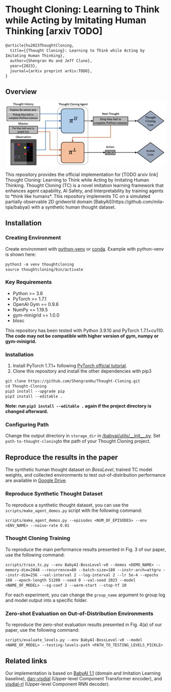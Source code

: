 # Thought Cloning: Learning to Think while Acting by Imitating Human Thinking [arxiv TODO]

```
@article{hu2023ThoughtCloning,
  title={{Thought Cloning}: Learning to Think while Acting by Imitating Human Thinking},
  author={Shengran Hu and Jeff Clune},
  year={2023},
  journal={arXiv preprint arXiv:TODO},
}
```

## Overview
<p align="center">
<img width="500" src="./media/TC_framework.png" alt="Image">
</p>
This repository provides the official implementation for [TODO arxiv link] Thought Cloning: Learning to Think while Acting by Imitating Human Thinking. Thought Cloning (TC) is a novel imitation learning framework that enhances agent capability, AI Safety, and Interpretability by training agents to *think like humans*. This repository implements TC on a simulated partially observable 2D gridworld domain [BabyAI](https://github.com/mila-iqia/babyai) with a synthetic human thought dataset.

## Installation 
### Creating Environment
Create environment with [python-venv](https://docs.python.org/3.6/library/venv.html) or [conda](https://docs.conda.io/en/latest/). Example with python-venv is shown here:
```
python3 -m venv thoughtcloning
source thoughtcloning/bin/activate 
```

### Key Requirements
- Python >= 3.6
- PyTorch >= 1.7.1
- OpenAI Gym == 0.9.6
- NumPy == 1.19.5
- gym-minigrid == 1.0.0
- blosc  

This repository has been tested with Python 3.9.10 and PyTorch 1.7.1+cu110. **The code may not be compatible with higher version of gym, numpy or gym-minigrid.**

### Installation
1. Install PyTorch 1.7.1+ following [PyTorch official tutorial](https://pytorch.org/get-started/locally/). 
2. Clone this repository and install the other dependencies with pip3
```
git clone https://github.com/ShengranHu/Thought-Cloning.git
cd Thought-Cloning
pip3 install --upgrade pip
pip3 install --editable .
```
**Note: run `pip3 install --editable .` again if the project directory is changed afterward.**

### Configuring Path

Change the output directory in `storage_dir` in [/babyai/utils/\_\_init\_\_.py](https://github.com/ShengranHu/Thought-Cloning/blob/main/babyai/utils/__init__.py). Set `path-to-thought-cloning`to the path of your Thought Cloning project.

## Reproduce the results in the paper

The synthetic human thought dataset on *BossLevel*, trained TC model weights, and collected environments to test out-of-distribution performance are available in [Google Drive](https://drive.google.com/drive/folders/1CMgQtl7GTr0hR7wy3nXDhjdh_wi5gd5T?usp=sharing).

### Reproduce Synthetic Thought Dataset

To reproduce a synthetic thought dataset, you can use the `scripts/make_agent_demos.py` script with the following command:

```
scripts/make_agent_demos.py --episodes <NUM_OF_EPISODES> --env <ENV_NAME> --noise-rate 0.01
```


### Thought Cloning Training

To reproduce the main performance results presented in Fig. 3 of our paper, use the following command:

```
scripts/train_tc.py --env BabyAI-BossLevel-v0 --demos <DEMO_NAME> --memory-dim=2048 --recurrence=80 --batch-size=180 --instr-arch=attgru --instr-dim=256 --val-interval 2 --log-interval 2 --lr 5e-4 --epochs 160 --epoch-length 51200 --seed 0 --val-seed 2023 --model <NAME_OF_MODEL> --sg-coef 2 --warm-start --stop-tf 10
```

For each experiment, you can change the `group_name` argument to group log and model output into a specific folder.

### Zero-shot Evaluation on Out-of-Distribution Environments

To reproduce the zero-shot evaluation results presented in Fig. 4(a) of our paper, use the following command:

```
scripts/evaluate_levels.py --env BabyAI-BossLevel-v0 --model <NAME_OF_MODEL> --testing-levels-path <PATH_TO_TESTING_LEVELS_PICKLE>
```


## Related links
Our implementation is based on [BabyAI 1.1](https://github.com/mila-iqia/babyai) (domain and Imitation Learning baseline), [dan-visdial](https://github.com/gicheonkang/dan-visdial/tree/master/encoders) (Upper-level Component Transformer encoder), and [visdial-rl](https://github.com/batra-mlp-lab/visdial-rl/blob/master/visdial/models/decoders/gen.py) (Upper-level Component RNN decoder).
